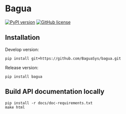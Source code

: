 Bagua
======
[![PyPI version](https://badge.fury.io/py/bagua.svg)](https://badge.fury.io/py/bagua) [![GitHub license](https://img.shields.io/github/license/BaguaSys/bagua)](https://github.com/BaguaSys/bagua/blob/master/LICENSE)

## Installation

Develop version:

```
pip install git+https://github.com/BaguaSys/bagua.git
```

Release version:

```
pip install bagua
```

## Build API documentation locally

```
pip install -r docs/doc-requirements.txt
make html
```
